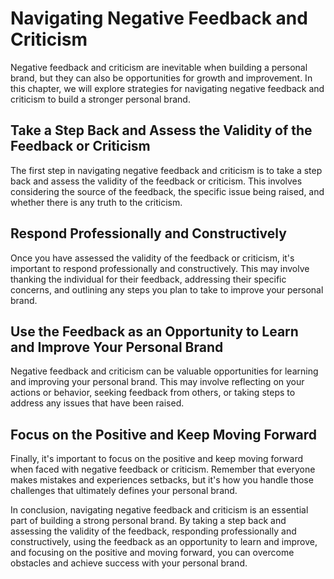 Navigating Negative Feedback and Criticism
=========================================================================================================================

Negative feedback and criticism are inevitable when building a personal brand, but they can also be opportunities for growth and improvement. In this chapter, we will explore strategies for navigating negative feedback and criticism to build a stronger personal brand.

Take a Step Back and Assess the Validity of the Feedback or Criticism
---------------------------------------------------------------------

The first step in navigating negative feedback and criticism is to take a step back and assess the validity of the feedback or criticism. This involves considering the source of the feedback, the specific issue being raised, and whether there is any truth to the criticism.

Respond Professionally and Constructively
-----------------------------------------

Once you have assessed the validity of the feedback or criticism, it's important to respond professionally and constructively. This may involve thanking the individual for their feedback, addressing their specific concerns, and outlining any steps you plan to take to improve your personal brand.

Use the Feedback as an Opportunity to Learn and Improve Your Personal Brand
---------------------------------------------------------------------------

Negative feedback and criticism can be valuable opportunities for learning and improving your personal brand. This may involve reflecting on your actions or behavior, seeking feedback from others, or taking steps to address any issues that have been raised.

Focus on the Positive and Keep Moving Forward
---------------------------------------------

Finally, it's important to focus on the positive and keep moving forward when faced with negative feedback or criticism. Remember that everyone makes mistakes and experiences setbacks, but it's how you handle those challenges that ultimately defines your personal brand.

In conclusion, navigating negative feedback and criticism is an essential part of building a strong personal brand. By taking a step back and assessing the validity of the feedback, responding professionally and constructively, using the feedback as an opportunity to learn and improve, and focusing on the positive and moving forward, you can overcome obstacles and achieve success with your personal brand.


